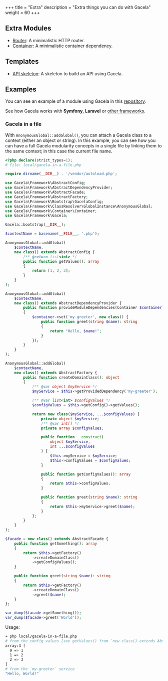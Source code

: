 +++
title = "Extra"
description = "Extra things you can do with Gacela"
weight = 60
+++

## Extra Modules

- [Router](https://github.com/gacela-project/router): A minimalistic HTTP router.
- [Container](https://github.com/gacela-project/container): A minimalistic container dependency.

## Templates

- [API skeleton](https://github.com/gacela-project/api-skeleton): A skeleton to build an API using Gacela.

## Examples

You can see an example of a module using Gacela in this [repository](https://github.com/gacela-project/gacela-example).

See how Gacela works with **Symfony**, **Laravel** or [other frameworks](/docs/other-frameworks/).

### Gacela in a file

With `AnonymousGlobal::addGlobal()`, you can attach a Gacela class to a context (either an object or string).
In this example, you can see how you can have a full Gacela modularity concepts in a single file by linking them to the same context; in this case the current file name.

```php
<?php declare(strict_types=1);
# file: local/gacela-in-a-file.php

require dirname(__DIR__) . '/vendor/autoload.php';

use Gacela\Framework\AbstractConfig;
use Gacela\Framework\AbstractDependencyProvider;
use Gacela\Framework\AbstractFacade;
use Gacela\Framework\AbstractFactory;
use Gacela\Framework\Bootstrap\GacelaConfig;
use Gacela\Framework\ClassResolver\GlobalInstance\AnonymousGlobal;
use Gacela\Framework\Container\Container;
use Gacela\Framework\Gacela;

Gacela::bootstrap(__DIR__);

$contextName = basename(__FILE__, '.php');

AnonymousGlobal::addGlobal(
    $contextName,
    new class() extends AbstractConfig {
        /** @return list<int> */
        public function getValues(): array
        {
            return [1, 2, 3];
        }
    }
);

AnonymousGlobal::addGlobal(
    $contextName,
    new class() extends AbstractDependencyProvider {
        public function provideModuleDependencies(Container $container): void
        {
            $container->set('my-greeter', new class() {
                public function greet(string $name): string
                {
                    return "Hello, $name!";
                }
            });
        }
    }
);

AnonymousGlobal::addGlobal(
    $contextName,
    new class() extends AbstractFactory {
        public function createDomainClass(): object
        {
            /** @var object $myService */
            $myService = $this->getProvidedDependency('my-greeter');

            /** @var list<int> $configValues */
            $configValues = $this->getConfig()->getValues();

            return new class($myService, ...$configValues) {
                private object $myService;
                /** @var int[] */
                private array $configValues;

                public function __construct(
                    object $myService,
                    int ...$configValues
                ) {
                    $this->myService = $myService;
                    $this->configValues = $configValues;
                }

                public function getConfigValues(): array
                {
                    return $this->configValues;
                }

                public function greet(string $name): string
                {
                    return $this->myService->greet($name);
                }
            };
        }
    }
);

$facade = new class() extends AbstractFacade {
    public function getSomething(): array
    {
        return $this->getFactory()
            ->createDomainClass()
            ->getConfigValues();
    }

    public function greet(string $name): string
    {
        return $this->getFactory()
            ->createDomainClass()
            ->greet($name);
    }
};

var_dump($facade->getSomething());
var_dump($facade->greet('World'));
```

Usage:

```bash
➜ php local/gacela-in-a-file.php
# from the config values [see getValues() from `new class() extends AbstractConfig`]
array:3 [
  0 => 1
  1 => 2
  2 => 3
]
# from the `my-greeter` service
"Hello, World!"
```
